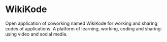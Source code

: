 # WikiKode
Open application of coworking named WikiKode for working and sharing codes of applications. A platform of learning, working, coding and sharing: using video and social media.
